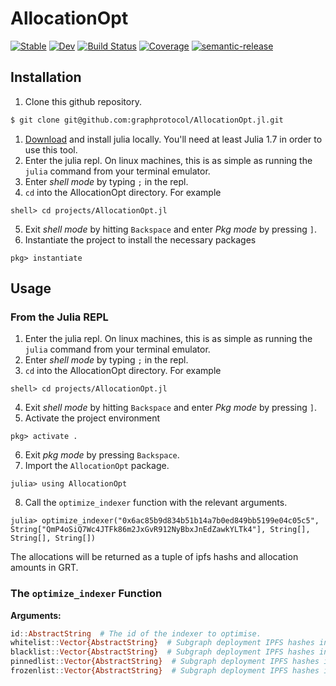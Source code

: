 # AllocationOpt

[![Stable](https://img.shields.io/badge/docs-stable-blue.svg)](https://graphprotocol.github.io/AllocationOpt.jl/stable)
[![Dev](https://img.shields.io/badge/docs-dev-blue.svg)](https://graphprotocol.github.io/AllocationOpt.jl/dev)
[![Build Status](https://github.com/graphprotocol/AllocationOpt.jl/actions/workflows/CI.yml/badge.svg?branch=)](https://github.com/graphprotocol/AllocationOpt.jl/actions/workflows/CI.yml?query=branch%3A)
[![Coverage](https://codecov.io/gh/graphprotocol/AllocationOpt.jl/branch/main/graph/badge.svg)](https://codecov.io/gh/graphprotocol/AllocationOpt.jl)
[![semantic-release](https://img.shields.io/badge/%20%20%F0%9F%93%A6%F0%9F%9A%80-semantic--release-e10079.svg)](https://github.com/semantic-release/semantic-release)


## Installation

1. Clone this github repository.

```bash
$ git clone git@github.com:graphprotocol/AllocationOpt.jl.git
```

1. [Download](https://julialang.org/downloads/) and install julia locally. You'll need at least Julia 1.7 in order to use this tool.
2. Enter the julia repl. On linux machines, this is as simple as running the `julia` command from your terminal emulator.
3. Enter *shell mode* by typing `;` in the repl.
4. `cd` into the AllocationOpt directory. For example

```julia-repl
shell> cd projects/AllocationOpt.jl
```

5. Exit *shell mode* by hitting `Backspace` and enter *Pkg mode* by pressing `]`.
6. Instantiate the project to install the necessary packages

```julia-repl
pkg> instantiate
```

## Usage

### From the Julia REPL

1. Enter the julia repl. On linux machines, this is as simple as running the `julia` command from your terminal emulator.
2. Enter *shell mode* by typing `;` in the repl.
3. `cd` into the AllocationOpt directory. For example

```julia-repl
shell> cd projects/AllocationOpt.jl
```

4. Exit *shell mode* by hitting `Backspace` and enter *Pkg mode* by pressing `]`.
5. Activate the project environment

```julia-repl
pkg> activate .
```

6. Exit *pkg mode* by pressing `Backspace`.
7. Import the `AllocationOpt` package.
```julia-repl
julia> using AllocationOpt
```
8. Call the `optimize_indexer` function with the relevant arguments.
```julia-repl
julia> optimize_indexer("0x6ac85b9d834b51b14a7b0ed849bb5199e04c05c5", String["QmP4oSiQ7Wc4JTFk86m2JxGvR912NyBbxJnEdZawkYLTk4"], String[], String[], String[])
```
The allocations will be returned as a tuple of ipfs hashs and allocation amounts in GRT.

### The `optimize_indexer` Function

**Arguments:**
```julia
id::AbstractString  # The id of the indexer to optimise.
whitelist::Vector{AbstractString}  # Subgraph deployment IPFS hashes included in this list will be considered for, but not guaranteed allocation.
blacklist::Vector{AbstractString}  # Subgraph deployment IPFS hashes included in this list will not be considered, and will be suggested to close if there's an existing allocation.
pinnedlist::Vector{AbstractString}  # Subgraph deployment IPFS hashes included in this list will be guaranteed allocation. Currently unsupported.
frozenlist::Vector{AbstractString}  # Subgraph deployment IPFS hashes included in this list will not be considered during optimisation. Any allocations you have on these subgraphs deployments will remain.
```
